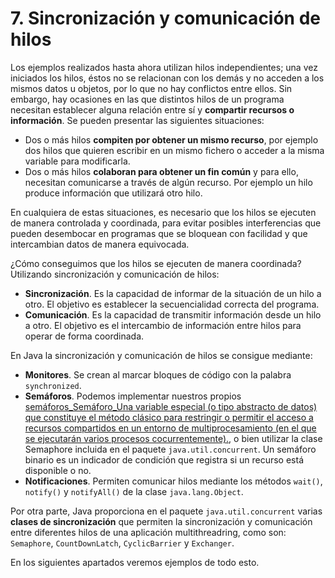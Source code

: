 # 7. Sincronización y comunicación de hilos

Los ejemplos realizados hasta ahora utilizan hilos independientes; una vez iniciados los hilos, éstos no se relacionan con los demás y no acceden a los mismos datos u objetos, por lo que no hay conflictos entre ellos. Sin embargo, hay ocasiones en las que distintos hilos de un programa necesitan establecer alguna relación entre sí y **compartir recursos o información**. Se pueden presentar las siguientes situaciones:

* Dos o más hilos **compiten por obtener un mismo recurso**, por ejemplo dos hilos que quieren escribir en un mismo fichero o acceder a la misma variable para modificarla.
* Dos o más hilos **colaboran para obtener un fin común** y para ello, necesitan comunicarse a través de algún recurso. Por ejemplo un hilo produce información que utilizará otro hilo.

En cualquiera de estas situaciones, es necesario que los hilos se ejecuten de manera controlada y coordinada, para evitar posibles interferencias que pueden desembocar en programas que se bloquean con facilidad y que intercambian datos de manera equivocada.

¿Cómo conseguimos que los hilos se ejecuten de manera coordinada? Utilizando sincronización y comunicación de hilos:

* **Sincronización**. Es la capacidad de informar de la situación de un hilo a otro. El objetivo es establecer la secuencialidad correcta del programa.
* **Comunicación**. Es la capacidad de transmitir información desde un hilo a otro. El objetivo es el intercambio de información entre hilos para operar de forma coordinada.

En Java la sincronización y comunicación de hilos se consigue mediante:

* **Monitores**. Se crean al marcar bloques de código con la palabra `synchronized`.
* **Semáforos**. Podemos implementar nuestros propios [semáforos_Semáforo_Una variable especial \(o tipo abstracto de datos\) que constituye el método clásico para restringir o permitir el acceso a recursos compartidos en un entorno de multiprocesamiento \(en el que se ejecutarán varios procesos cocurrentemente\).](), o bien utilizar la clase Semaphore incluida en el paquete `java.util.concurrent`. Un semáforo binario es un indicador de condición que registra si un recurso está disponible o no.
* **Notificaciones**. Permiten comunicar hilos mediante los métodos `wait()`, `notify()` y `notifyAll()` de la clase `java.lang.Object`.

Por otra parte, Java proporciona en el paquete `java.util.concurrent` varias **clases de sincronización** que permiten la sincronización y comunicación entre diferentes hilos de una aplicación multithreadring, como son: `Semaphore`, `CountDownLatch`, `CyclicBarrier` y `Exchanger`.

En los siguientes apartados veremos ejemplos de todo esto.


